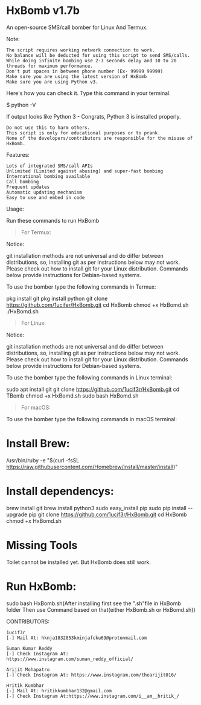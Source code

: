 # HxBomb v1.7b
An open-source SMS/call bomber for Linux And Termux.



Note:

    The script requires working network connection to work.
    No balance will be deducted for using this script to send SMS/calls.
    While doing infinite bombing use 2-3 seconds delay and 10 to 20 threads for maximum performance.
    Don't put spaces in between phone number (Ex- 99999 99999)
    Make sure you are using the latest version of HxBomb
    Make sure you are using Python v3.

Here's how you can check it. Type this command in your terminal.

$ python -V

If output looks like Python 3 - Congrats, Python 3 is installed properly.

    Do not use this to harm others.
    This script is only for educational purposes or to prank.
    None of the developers/contributors are responsible for the misuse of HxBomb.


Features:

    Lots of integrated SMS/call APIs
    Unlimited (Limited against abusing) and super-fast bombing
    International bombing available
    Call bombing
    Frequent updates
    Automatic updating mechanism
    Easy to use and embed in code

Usage:

Run these commands to run HxBomb
> For Termux:

Notice:

git installation methods are not universal and do differ between distributions, so, installing git as per instructions below may not work. Please check out how to install git for your Linux distribution. Commands below provide instructions for Debian-based systems.

To use the bomber type the following commands in Termux:

pkg install git
pkg install python
git clone https://github.com/1ucifer/HxBomb.git
cd HxBomb
chmod +x HxBomd.sh
./HxBomd.sh

> For Linux:

Notice:

git installation methods are not universal and do differ between distributions, so, installing git as per instructions below may not work. Please check out how to install git for your Linux distribution. Commands below provide instructions for Debian-based systems.

To use the bomber type the following commands in Linux terminal:

sudo apt install git
git clone https://github.com/1ucif3r/HxBomb.git
cd TBomb
chmod +x HxBomd.sh
sudo bash HxBomd.sh

> For macOS:

To use the bomber type the following commands in macOS terminal:

# Install Brew: 

/usr/bin/ruby -e "$(curl -fsSL https://raw.githubusercontent.com/Homebrew/install/master/install)"

# Install dependencys:

brew install git
brew install python3
sudo easy_install pip
sudo pip install --upgrade pip
git clone https://github.com/1ucif3r/HxBomb.git
cd HxBomb
chmod +x HxBomd.sh

# Missing Tools

Toilet cannot be installed yet. But HxBomb does still work.

# Run HxBomb:

sudo bash HxBomb.sh(After installing first see the ".sh"file in HxBomb folder Then use Command based on that(either HxBomb.sh or HxBomd.sh))


CONTRIBUTORS:

    1ucif3r
    [-] Mail At: hknja1832853kminjafcku69@protonmail.com

    Suman Kumar Reddy
    [-] Check Instagram At: https://www.instagram.com/suman_reddy_official/

    Arijit Mohapatro
    [-] Check Instagram At: https://www.instagram.com/thearijit016/

    Hritik Kumbhar
    [-] Mail At: hritikkumbhar132@gmail.com
    [-] Check Instagram At:https://www.instagram.com/i__am__hritik_/
